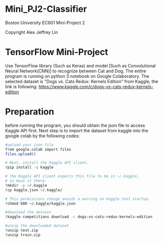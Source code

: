 # Mini_PJ2-Classifier
Boston University
EC601 Mini-Project 2 

Copyright Alex Jeffrey Lin 

TensorFlow Mini-Project
================
Use TensorFlow library (Such as Keras) and model [Such as Convolutional Neural Network(CNN)] to recognize between Cat and Dog. The entire program is running on python 3 notebook on Google Colaboratory. The selected dataset is "Dogs vs. Cats Redux: Kernels Edition" from Kaggle, the link is following: 
https://www.kaggle.com/c/dogs-vs-cats-redux-kernels-edition

Preparation
============
before running the program, you should obtain the json file to access Kaggle API first. Next step is to import the dataset from kaggle into the google colab by the following codes:  
```bash
#upload your json file
from google.colab import files
files.upload()

# Next, install the Kaggle API client.
!pip install -q kaggle

# The Kaggle API client expects this file to be in ~/.kaggle,
# so move it there.
!mkdir -p ~/.kaggle
!cp kaggle.json ~/.kaggle/

# This permissions change avoids a warning on Kaggle tool startup.
!chmod 600 ~/.kaggle/kaggle.json

#download the dataset
!kaggle competitions download -c dogs-vs-cats-redux-kernels-edition

#unzip the downloaded dataset
!unzip test.zip
!unzip train.zip
```

